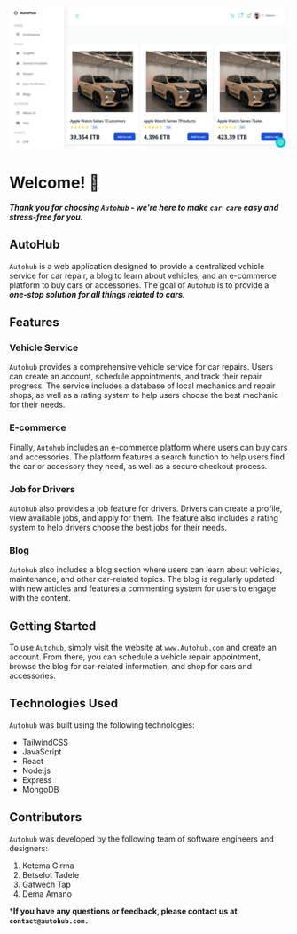 ![Design preview of Autohub.com](./src/data/design.jpg)

# Welcome! 👋
***Thank you for choosing `Autohub` - we're here to make `car care` easy and stress-free for you.***
## AutoHub
`Autohub` is a web application designed to provide a centralized vehicle service for car repair, a blog to learn about vehicles, and an e-commerce platform to buy cars or accessories. The goal of `Autohub` is to provide a ***one-stop solution for all things related to cars.***
## Features
### Vehicle Service
`Autohub` provides a comprehensive vehicle service for car repairs. Users can create an account, schedule appointments, and track their repair progress. The service includes a database of local mechanics and repair shops, as well as a rating system to help users choose the best mechanic for their needs.

### E-commerce
Finally, `Autohub` includes an e-commerce platform where users can buy cars and accessories. The platform features a search function to help users find the car or accessory they need, as well as a secure checkout process.

### Job for Drivers
`Autohub` also provides a job feature for drivers. Drivers can create a profile, view available jobs, and apply for them. The feature also includes a rating system to help drivers choose the best jobs for their needs.

### Blog
`Autohub` also includes a blog section where users can learn about vehicles, maintenance, and other car-related topics. The blog is regularly updated with new articles and features a commenting system for users to engage with the content.
## Getting Started
To use `Autohub`, simply visit the website at `www.Autohub.com` and create an account. From there, you can schedule a vehicle repair appointment, browse the blog for car-related information, and shop for cars and accessories.

## Technologies Used
`Autohub` was built using the following technologies:

- TailwindCSS
- JavaScript
- React
- Node.js
- Express
- MongoDB

## Contributors

`Autohub` was developed by the following team of software engineers and designers:
1. Ketema Girma
2. Betselot Tadele
3. Gatwech Tap
4. Dema Amano

***If you have any questions or feedback, please contact us at `contact@autohub.com.`**